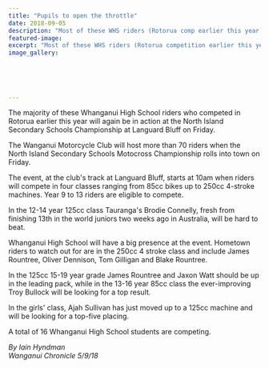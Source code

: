 ```yaml
---
title: "Pupils to open the throttle"
date: 2018-09-05
description: "Most of these WHS riders (Rotorua comp earlier this year) will be competing in at the NISS Champs at Languard Bluff..."
featured-image: 
excerpt: "Most of these WHS riders (Rotorua competition earlier this year) will be competing in the action at the NISS Champs at Languard Bluff on Friday."
image_gallery:
	
	
	
	
	
---
```


<p><span>The majority of these Whanganui High School riders who competed in Rotorua earlier this year will again be in action at the North Island Secondary Schools Championship at Languard Bluff on Friday.</span></p>
<p class="element element-paragraph">The Wanganui Motorcycle Club will host more than 70 riders when the North Island Secondary Schools Motocross Championship rolls into town on Friday.</p>
<p class="element element-paragraph">The event, at the club's track at Languard Bluff, starts at 10am when riders will compete in four classes ranging from 85cc bikes up to 250cc 4-stroke machines. Year 9 to 13 riders are eligible to compete.</p>
<p class="element element-paragraph">In the 12-14 year 125cc class Tauranga's Brodie Connelly, fresh from finishing 13th in the world juniors two weeks ago in Australia, will be hard to beat.</p>
<p class="element element-paragraph">Whanganui High School will have a big presence at the event. Hometown riders to watch out for are in the 250cc 4 stroke class and include James Rountree, Oliver Dennison, Tom Gilligan and Blake Rountree.</p>
<p class="element element-paragraph">In the 125cc 15-19 year grade James Rountree and Jaxon Watt should be up in the leading pack, while in the 13-16 year 85cc class the ever-improving Troy Bullock will be looking for a top result.</p>
<p class="element element-paragraph">In the girls' class, Ajah Sullivan has just moved up to a 125cc machine and will be looking for a top-five placing.</p>
<p class="element element-paragraph">A total of 16 Whanganui High School students are competing.</p>
<p class="element element-paragraph"><em>By Iain Hyndman</em><br /><em>Wanganui Chronicle 5/9/18</em></p>

